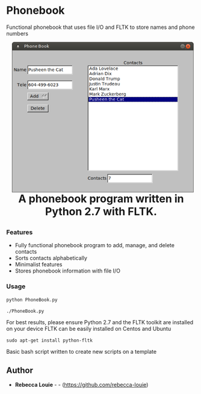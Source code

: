 # Phonebook
Functional phonebook that uses file I/O and FLTK to store names and phone numbers

<p align="center">
  <img style="padding:0 15px; float: left;" src="PhoneBookDemo.png" height="400">
</p>

<h1 align="center"Flood-It</h1>

<p align="center">
  </a>
</p>

A phonebook program written in Python 2.7 with FLTK.
### Features
<ul>
  <li>Fully functional phonebook program to add, manage, and delete contacts</li>
  <li>Sorts contacts alphabetically</li>
  <li>Minimalist features</li>
  <li>Stores phonebook information with file I/O</li>
</ul>


### Usage

```
python PhoneBook.py
```
```
./PhoneBook.py
```

For best results, please ensure Python 2.7 and the FLTK toolkit are installed on your device
FLTK can be easily installed on Centos and Ubuntu
```
sudo apt-get install python-fltk
```
Basic bash script written to create new scripts on a template

## Author

* **Rebecca Louie** - - (https://github.com/rebecca-louie)

